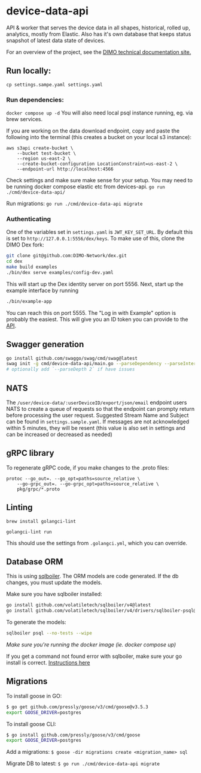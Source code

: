 # device-data-api

API & worker that serves the device data in all shapes, historical, rolled up, analytics, mostly from Elastic. 
Also has it's own database that keeps status snapshot of latest data state of devices. 

For an overview of the project, see the [DIMO technical documentation site.](https://docs.dimo.zone/docs/overview/intro)

## Run locally:

`cp settings.sampe.yaml settings.yaml`

### Run dependencies:
`docker compose up -d`
You will also need local psql instance running, eg. via brew services.

If you are working on the data download endpoint, copy and paste the following into the terminal (this creates a bucket on your local s3 instance):

```
aws s3api create-bucket \
    --bucket test-bucket \
    --region us-east-2 \
    --create-bucket-configuration LocationConstraint=us-east-2 \
    --endpoint-url http://localhost:4566
```

Check settings and make sure make sense for your setup. You may need to be running docker compose elastic etc from devices-api.
`go run ./cmd/device-data-api/`

Run migrations:
`go run ./cmd/device-data-api migrate`

### Authenticating

One of the variables set in `settings.yaml` is `JWT_KEY_SET_URL`. By default this is set to `http://127.0.0.1:5556/dex/keys`. To make use of this, clone the DIMO Dex fork:
```sh
git clone git@github.com:DIMO-Network/dex.git
cd dex
make build examples
./bin/dex serve examples/config-dev.yaml
```
This will start up the Dex identity server on port 5556. Next, start up the example interface by running
```sh
./bin/example-app
```
You can reach this on port 5555. The "Log in with Example" option is probably the easiest. This will give you an ID token you can provide to the [API](#api).


## Swagger generation

```bash
go install github.com/swaggo/swag/cmd/swag@latest
swag init -g cmd/device-data-api/main.go --parseDependency --parseInternal --generatedTime true
# optionally add `--parseDepth 2` if have issues
```

## NATS

The `/user/device-data/:userDeviceID/export/json/email` endpoint users NATS to create a queue of requests so that the endpoint can prompty return before processing the user request.
Suggested Stream Name and Subject can be found in `settings.sample.yaml`.
If messages are not acknowledged within 5 minutes, they will be resent (this value is also set in settings and can be increased or decreased as needed)


## gRPC library

To regenerate gRPC code, if you make changes to the .proto files:

```
protoc --go_out=. --go_opt=paths=source_relative \
    --go-grpc_out=. --go-grpc_opt=paths=source_relative \
    pkg/grpc/*.proto
```

## Linting

`brew install golangci-lint`

`golangci-lint run`

This should use the settings from `.golangci.yml`, which you can override.

## Database ORM

This is using [sqlboiler](https://github.com/volatiletech/sqlboiler). The ORM models are code generated. If the db changes,
you must update the models.

Make sure you have sqlboiler installed:
```bash
go install github.com/volatiletech/sqlboiler/v4@latest
go install github.com/volatiletech/sqlboiler/v4/drivers/sqlboiler-psql@latest
```

To generate the models:
```bash
sqlboiler psql --no-tests --wipe
```
*Make sure you're running the docker image (ie. docker compose up)*

If you get a command not found error with sqlboiler, make sure your go install is correct.
[Instructions here](https://jimkang.medium.com/install-go-on-mac-with-homebrew-5fa421fc55f5)

## Migrations

To install goose in GO:
```bash
$ go get github.com/pressly/goose/v3/cmd/goose@v3.5.3
export GOOSE_DRIVER=postgres
```

To install goose CLI:
```bash
$ go install github.com/pressly/goose/v3/cmd/goose
export GOOSE_DRIVER=postgres
```

Add a migrations:
`$ goose -dir migrations create <migration_name> sql`

Migrate DB to latest:
`$ go run ./cmd/device-data-api migrate`